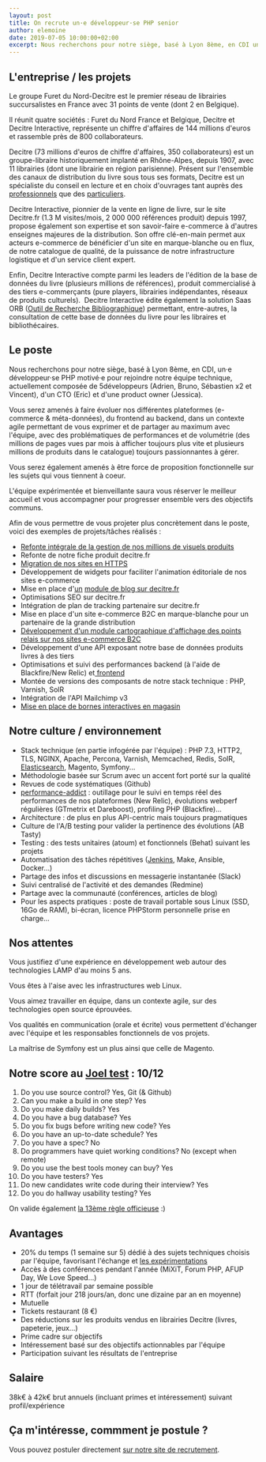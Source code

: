 ```yaml
---
layout: post
title: On recrute un·e développeur·se PHP senior
author: elemoine
date: 2019-07-05 10:00:00+02:00
excerpt: Nous recherchons pour notre siège, basé à Lyon 8ème, en CDI un·e développeur·se PHP senior motivé·e pour rejoindre nos équipes techniques
---
```


## L'entreprise / les projets

Le groupe Furet du Nord-Decitre est le premier réseau de librairies succursalistes en France avec 31 points de vente (dont 2 en Belgique).

Il réunit quatre sociétés : Furet du Nord France et Belgique, Decitre et Decitre Interactive, représente un chiffre 
d'affaires de 144 millions d'euros et rassemble près de 800 collaborateurs.

Decitre (73 millions d'euros de chiffre d'affaires, 350 collaborateurs) est un groupe-libraire historiquement implanté en Rhône-Alpes, 
depuis 1907, avec 11 librairies (dont une librairie en région parisienne). Présent sur l'ensemble des canaux de distribution du livre 
sous tous ses formats, Decitre est un spécialiste du conseil en lecture et en choix d'ouvrages tant auprès des 
[professionnels](https://www.decitrepro.fr/) que des [particuliers](https://www.decitre.fr/).

Decitre Interactive, pionnier de la vente en ligne de livre, sur le site Decitre.fr (1.3 M visites/mois, 2 000 000 références produit) 
depuis 1997, propose également son expertise et son savoir-faire e-commerce à d'autres enseignes majeures de la distribution. 
Son offre clé-en-main permet aux acteurs e-commerce de bénéficier d'un site en marque-blanche ou en flux, de notre catalogue 
de qualité, de la puissance de notre infrastructure logistique et d'un service client expert.

Enfin, Decitre Interactive compte parmi les leaders de l'édition de la base de données du livre (plusieurs millions de références), 
produit commercialisé à des tiers e-commerçants (pure players, librairies indépendantes, réseaux de produits culturels). 
Decitre Interactive édite également la solution Saas ORB ([Outil de Recherche Bibliographique](https://www.base-orb.fr/)) 
permettant, entre-autres, la consultation de cette base de données du livre pour les libraires et bibliothécaires.

## Le poste

Nous recherchons pour notre siège, basé à Lyon 8ème, en CDI, un·e développeur·se PHP motivé·e pour rejoindre notre équipe technique, 
actuellement composée de 5développeurs (Adrien, Bruno, Sébastien x2 et Vincent), d'un CTO (Eric) et d'une product owner (Jessica).

Vous serez amenés à faire évoluer nos différentes plateformes (e-commerce & méta-données), du frontend au backend, dans un 
contexte agile permettant de vous exprimer et de partager au maximum avec l'équipe, avec des problématiques de performances 
et de volumétrie (des millions de pages vues par mois à afficher toujours plus vite et plusieurs millions de produits dans 
le catalogue) toujours passionnantes à gérer.

Vous serez également amenés à être force de proposition fonctionnelle sur les sujets qui vous tiennent à coeur.

L'équipe expérimentée et bienveillante saura vous réserver le meilleur accueil et vous accompagner pour progresser ensemble vers des objectifs communs.

Afin de vous permettre de vous projeter plus concrètement dans le poste, voici des exemples de projets/tâches réalisés :

*   [Refonte intégrale de la gestion de nos millions de visuels produits](https://tech.decitre.fr/posts/refonte-visuels-produits-1-les-aventuriers-du-coffre-perdu)
*   Refonte de notre fiche produit decitre.fr
*   [Migration de nos sites en HTTPS](https://afup.org/talks/2297-on-a-migre-nos-sites-en-full-https)
*   Développement de widgets pour faciliter l'animation éditoriale de nos sites e-commerce
*   Mise en place d'[un](https://www.decitre.fr/blog) [module de blog](https://www.decitre.fr/blog)[ sur decitre.fr](https://www.decitre.fr/blog)
*   Optimisations SEO sur decitre.fr
*   Intégration de plan de tracking partenaire sur decitre.fr
*   Mise en place d'un site e-commerce B2C en marque-blanche pour un partenaire de la grande distribution
*   [Développement d'un module cartographique d'affichage des points relais sur nos sites e-commerce B2C](https://tech.decitre.fr/posts/refonte-choix-points-retraits)
*   Développement d'une API exposant notre base de données produits livres à des tiers
*   Optimisations et suivi des performances backend (à l'aide de Blackfire/New Relic) et[ frontend](https://afup.org/talks/1799-de-7-a-3s-retour-d-experience-sur-la-performance-web-sur-decitre-fr)
*   Montée de versions des composants de notre stack technique : PHP, Varnish, SolR
*   Intégration de l'API Mailchimp v3
*   [Mise en place de bornes interactives en magasin](https://tech.decitre.fr/posts/mise-en-place-d-une-borne-magasin)

## Notre culture / environnement

*   Stack technique (en partie infogérée par l'équipe) : PHP 7.3, HTTP2, TLS, NGINX, Apache, Percona, Varnish, Memcached, Redis, SolR, [Elasticsearch](https://www.elastic.co/fr/blog/amelioration-de-la-pertinence-d-elasticsearch-chez-decitre), Magento, Symfony...
*   Méthodologie basée sur Scrum avec un accent fort porté sur la qualité
*   Revues de code systématiques (Github)
*   [performance-addict](http://afup.org/talks/1799-de-7-a-3s-retour-d-experience-sur-la-performance-web-sur-decitre-fr) : outillage pour le suivi en temps réel des performances de nos plateformes (New Relic), évolutions webperf régulières (GTmetrix et Dareboost), profiling PHP (Blackfire)...
*   Architecture : de plus en plus API-centric mais toujours pragmatiques
*   Culture de l'A/B testing pour valider la pertinence des évolutions (AB Tasty)
*   Testing : des tests unitaires (atoum) et fonctionnels (Behat) suivant les projets
*   Automatisation des tâches répétitives ([Jenkins](https://tech.decitre.fr/posts/comment-nous-sommes-passes-aux-pipelines-jenkins), Make, Ansible, Docker…)
*   Partage des infos et discussions en messagerie instantanée (Slack)
*   Suivi centralisé de l'activité et des demandes (Redmine)
*   Partage avec la communauté (conférences, articles de blog)
*   Pour les aspects pratiques : poste de travail portable sous Linux (SSD, 16Go de RAM), bi-écran, licence PHPStorm personnelle prise en charge...

## Nos attentes

Vous justifiez d'une expérience en développement web autour des technologies LAMP d'au moins 5 ans.

Vous êtes à l'aise avec les infrastructures web Linux.

Vous aimez travailler en équipe, dans un contexte agile, sur des technologies open source éprouvées.

Vos qualités en communication (orale et écrite) vous permettent d'échanger avec l'équipe et les responsables fonctionnels de vos projets.

La maîtrise de Symfony est un plus ainsi que celle de Magento.

## Notre score au [Joel test](https://www.joelonsoftware.com/2000/08/09/the-joel-test-12-steps-to-better-code/) : 10/12

1.  Do you use source control? Yes, Git (& Github)
2.  Can you make a build in one step? Yes
3.  Do you make daily builds? Yes
4.  Do you have a bug database? Yes
5.  Do you fix bugs before writing new code? Yes
6.  Do you have an up-to-date schedule? Yes
7.  Do you have a spec? No
8.  Do programmers have quiet working conditions? No (except when remote)
9.  Do you use the best tools money can buy? Yes
10.  Do you have testers? Yes
11.  Do new candidates write code during their interview? Yes
12.  Do you do hallway usability testing? Yes

On valide également [la 13ème règle officieuse](https://tech.wizaplace.com/posts/la-13eme-regle-de-joel) :)

## Avantages

*   20% du temps (1 semaine sur 5) dédié à des sujets techniques choisis par l'équipe, favorisant l'échange et [les expérimentations](https://tech.decitre.fr/posts/impression-des-tickets-du-sprint)
*   Accès à des conférences pendant l'année (MiXiT, Forum PHP, AFUP Day, We Love Speed…)
*   1 jour de télétravail par semaine possible
*   RTT (forfait jour 218 jours/an, donc une dizaine par an en moyenne)
*   Mutuelle
*   Tickets restaurant (8 €)
*   Des réductions sur les produits vendus en librairies Decitre (livres, papeterie, jeux…)
*   Prime cadre sur objectifs
*   Intéressement basé sur des objectifs actionnables par l'équipe
*   Participation suivant les résultats de l'entreprise

## Salaire

38k€ à 42k€ brut annuels (incluant primes et intéressement) suivant profil/expérience

## Ça m'intéresse, commment je postule ?

Vous pouvez postuler directement [sur notre site de recrutement](http://www.decitre-recrutement.com/nos-offres-d-emploi/cadre/show-345-developpeur-se-php-h-f.html).
